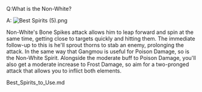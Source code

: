 Q:What is the Non-White?

A:
![Best Spirits \(5\).png](https://oyster.ignimgs.com/mediawiki/apis.ign.com/black-myth-wukong/2/25/Best_Spirits_%285%29.png)

Non-White's Bone Spikes attack allows him to leap forward and spin at the same time, getting close to targets quickly and hitting them. The immediate follow-up to this is he'll sprout thorns to stab an enemy, prolonging the attack. In the same way that Gangmou is useful for Poison Damage, so is the Non-White Spirit. Alongside the moderate buff to Poison Damage, you'll also get a moderate increase to Frost Damage, so aim for a two-pronged attack that allows you to inflict both elements. 

Best_Spirits_to_Use.md